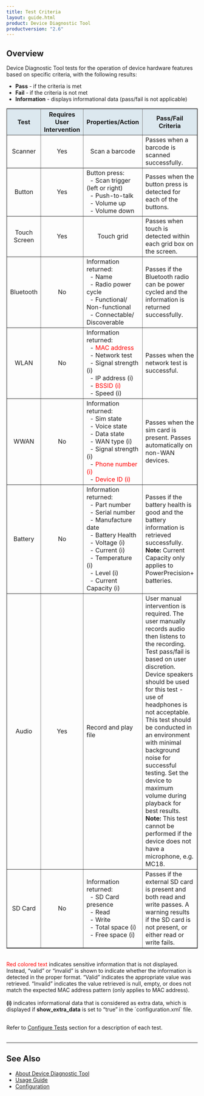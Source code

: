 ```yaml
---
title: Test Criteria
layout: guide.html
product: Device Diagnostic Tool
productversion: "2.6"
---
```


## Overview

Device Diagnostic Tool tests for the operation of device hardware features based on specific criteria, with the following results:

- **Pass** - if the criteria is met
- **Fail** - if the criteria is not met
- **Information** - displays informational data (pass/fail is not applicable)

<table class="facelift" style="width:100%" border="1" padding="5px">
  <tr bgcolor="#dce8ef">
    <th style="text-align:center">Test</th>
    <th style="text-align:center">Requires User Intervention</th>
    <th style="text-align:center">Properties/Action</th>
    <th style="text-align:center">Pass/Fail Criteria</th>
  </tr>
  <tr>
    <td style="text-align:center">Scanner</td>
    <td style="text-align:center">Yes</td>
    <td style="text-align:center">Scan a barcode</td>
    <td style="text-align:left">Passes when a barcode is scanned successfully.</td>
  </tr>
  <tr>
    <td style="text-align:center">Button</td>
    <td style="text-align:center">Yes</td>
    <td style="text-align:left">Button press:<br>&nbsp;&nbsp;- Scan trigger (left or right)<br>&nbsp;&nbsp;- Push-to-talk<br>&nbsp;&nbsp;- Volume up<br>&nbsp;&nbsp;- Volume down</td>
    <td style="text-align:left">Passes when the button press is detected for each of the buttons.</td>
  </tr>
  <tr>
    <td style="text-align:center">Touch Screen</td>
    <td style="text-align:center">Yes</td>
    <td style="text-align:center">Touch grid</td>
    <td style="text-align:left">Passes when touch is detected within each grid box on the screen.</td>
  </tr>
  <tr>
    <td style="text-align:center">Bluetooth</td>
    <td style="text-align:center">No</td>
    <td style="text-align:left">Information returned:<br>&nbsp;&nbsp;- Name<br>&nbsp;&nbsp;- Radio power cycle<br>&nbsp;&nbsp;- Functional/<br>Non-functional<br>&nbsp;&nbsp;- Connectable/<br>Discoverable</td>
    <td style="text-align:left">Passes if the Bluetooth radio can be power cycled and the information is returned successfully.</td>
  </tr>
  <tr>
    <td style="text-align:center">WLAN</td>
    <td style="text-align:center">No</td>
    <td style="text-align:left">Information returned:<br>&nbsp;&nbsp;- <font color="red">MAC address</font><br>&nbsp;&nbsp;- Network test<br>&nbsp;&nbsp;- Signal strength (i)<br>&nbsp;&nbsp;- IP address (i)<br>&nbsp;&nbsp;- <font color="red">BSSID (i)</font><br>&nbsp;&nbsp;- Speed (i)</td>
    <td style="text-align:left">Passes when the network test is successful. </td>
  </tr>
  <tr>
    <td style="text-align:center">WWAN</td>
    <td style="text-align:center">No</td>
    <td style="text-align:left">Information returned:<br>&nbsp;&nbsp;- Sim state<br>&nbsp;&nbsp;- Voice state<br>&nbsp;&nbsp;- Data state<br>&nbsp;&nbsp;- WAN type (i)<br>&nbsp;&nbsp;- Signal strength (i)<br>&nbsp;&nbsp;- <font color="red">Phone number (i)</font><br>&nbsp;&nbsp;- <font color="red">Device ID (i)</font></td>
    <td style="text-align:left">Passes when the sim card is present. Passes automatically on non-WAN devices.</td>
  </tr>
  <tr>
    <td style="text-align:center">Battery</td>
    <td style="text-align:center">No</td>
    <td style="text-align:left">Information returned:<br>&nbsp;&nbsp;- Part number<br>&nbsp;&nbsp;- Serial number<br>&nbsp;&nbsp;- Manufacture date<br>&nbsp;&nbsp;- Battery Health<br>&nbsp;&nbsp;- Voltage (i)<br>&nbsp;&nbsp;- Current (i)<br>&nbsp;&nbsp;- Temperature (i)<br>&nbsp;&nbsp;- Level (i)<br>&nbsp;&nbsp;- Current Capacity (i)</td>
    <td style="text-align:left">Passes if the battery health is good and the battery information is retrieved successfully.<br> <b>Note: </b>Current Capacity only applies to PowerPrecision+ batteries.</td>
  </tr>
  <tr>
    <td style="text-align:center">Audio</td>
    <td style="text-align:center">Yes</td>
    <td style="text-align:left">Record and play file</td>
    <td style="text-align:left">User manual intervention is required. The user manually records audio then listens to the recording. Test pass/fail is based on user discretion. Device speakers should be used for this test - use of headphones is not acceptable. This test should be conducted in an environment with minimal background noise for successful testing. Set the device to maximum volume during playback for best results. <br><b>Note:</b> This test cannot be performed if the device does not have a microphone, e.g. MC18.</td>
  </tr>
  <tr>
    <td style="text-align:center">SD Card</td>
    <td style="text-align:center">No</td>
    <td style="text-align:left">Information returned:<br>&nbsp;&nbsp;- SD Card presence<br>&nbsp;&nbsp;- Read<br>&nbsp;&nbsp;- Write<br>&nbsp;&nbsp;- Total space (i)<br>&nbsp;&nbsp;- Free space (i)</td>
    <td style="text-align:left">Passes if the external SD card is present and both read and write passes. A warning results if the SD card is not present, or either read or write fails.</td>
  </tr>
</table>

<br />
<font color="red">Red colored text</font> indicates sensitive information that is not displayed.  Instead, “valid” or “invalid” is shown to indicate whether the information is detected in the proper format. “Valid” indicates the appropriate value was retrieved. “Invalid” indicates the value retrieved is null, empty, or does not match the expected MAC address pattern (only applies to MAC address).<br /><br />
<b>(i)</b> indicates informational data that is considered as extra data, which is displayed if <b>show_extra_data</b> is set to “true” in the `configuration.xml` file.
<br/>
<br/>

Refer to [Configure Tests](../configuration#configuretests) section for a description of each test.
<br>
<br>

---

## See Also

- [About Device Diagnostic Tool](../about)
- [Usage Guide](../usage)
- [Configuration](../configuration)
